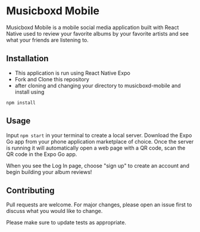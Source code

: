 # Musicboxd Mobile

Musicboxd Mobile is a mobile social media application built with React Native used to review your favorite albums by your favorite artists and see what your friends are listening to.

## Installation

- This application is run using React Native Expo
- Fork and Clone this repository
- after cloning and changing your directory to musicboxd-mobile and install using

```npm install```

## Usage

Input ``` npm start ``` in your terminal to create a local server. Download the Expo Go app from your phone application marketplace of choice. Once the server is running it will automatically open a web page with a QR code, scan the QR code in the Expo Go app.

When you see the Log In page, choose "sign up" to create an account and begin building your album reviews!

## Contributing
Pull requests are welcome. For major changes, please open an issue first to discuss what you would like to change.

Please make sure to update tests as appropriate.